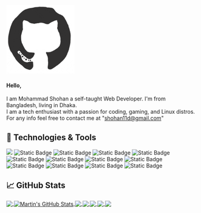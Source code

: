 <!-- More info, tips, and tricks for making GitHub Profile README can be found in my article at https://towardsdatascience.com/build-a-stunning-readme-for-your-github-profile-9b80434fe5d7 -->


<img src="./octo.gif" height="180px" width="180px"></img>
#### Hello,

I am Mohammad Shohan a self-taught Web Developer. I'm from Bangladesh, living in Dhaka.
<br>
I am a tech enthusiast with a passion for coding, gaming, and Linux distros.
<br>
For any info feel free to  contact me at "shohan11d@gmail.com"

## 🔧 Technologies & Tools
![](https://img.shields.io/badge/OS-Linux-informational?style=flat&logo=linux&logoColor=white&color=2bbc8a)
![Static Badge](https://img.shields.io/badge/Editor-Neovim-2bbc8a?style=flat&logo=Neovim&logoColor=white)
![Static Badge](https://img.shields.io/badge/Code-JavaScript-2bbc8a?style=flat&logo=javascript&logoColor=white)
![Static Badge](https://img.shields.io/badge/Code-React-2bbc8a?style=flat&logo=React&logoColor=white)
![Static Badge](https://img.shields.io/badge/Code-Tailwind-2bbc8a?style=flat&logo=tailwindcss&logoColor=white)
![Static Badge](https://img.shields.io/badge/Code-Bootstrap-2bbc8a?style=flat&logo=bootstrap&logoColor=white)
![Static Badge](https://img.shields.io/badge/Code-SASS-2bbc8a?style=flat&logo=sass&logoColor=white)
![Static Badge](https://img.shields.io/badge/Shell-Bash-2bbc8a?style=flat&logo=Gnu%20bash&logoColor=white)
![Static Badge](https://img.shields.io/badge/Tools-Git-2bbc8a?style=flat&logo=git&logoColor=white)
![Static Badge](https://img.shields.io/badge/Tools-Github-2bbc8a?style=flat&logo=github&logoColor=white)
![Static Badge](https://img.shields.io/badge/Tools-Vite-2bbc8a?style=flat&logo=vite&logoColor=white)
![Static Badge](https://img.shields.io/badge/Design-figma-2bbc8a?style=flat&logo=figma&logoColor=white)
![Static Badge](https://img.shields.io/badge/Design-Adobe_XD-2bbc8a?style=flat&logo=adobexd&logoColor=white)

## &#x1f4c8; GitHub Stats

<a href="https://github.com/shohan11d/shohan11d">
  <img align="center" src="https://github-readme-stats.vercel.app/api/top-langs/?username=shohan11d&hide=java,html,tex&title_color=ffffff&text_color=c9cacc&icon_color=2bbc8a&bg_color=1d1f21&langs_count=3" />
</a>
<a href="https://github.com/shohan11d/shohan11d">
  <img align="center" src="https://github-readme-stats.vercel.app/api?username=shohan11d&show_icons=true&line_height=27&count_private=true&title_color=ffffff&text_color=c9cacc&icon_color=2bbc8a&bg_color=1d1f21" alt="Martin's GitHub Stats" />
</a>

<a href="https://github.com/shohan11d/bank-app">
  <img align="center" src="https://github-readme-stats.vercel.app/api/pin/?username=shohan11d&repo=bank-app&title_color=ffffff&text_color=c9cacc&icon_color=2bbc8a&bg_color=1d1f21" />
</a>


<a href="https://github.com/shohan11d/guess-game">
  <img align="center" src="https://github-readme-stats.vercel.app/api/pin/?username=shohan11d&repo=guess-game&title_color=ffffff&text_color=c9cacc&icon_color=2bbc8a&bg_color=1d1f21" />
</a>    
 
<a href="https://github.com/shohan11d/Retro-Bazaar">
  <img align="center" src="https://github-readme-stats.vercel.app/api/pin/?username=shohan11d&repo=Retro-Bazaar&title_color=ffffff&text_color=c9cacc&icon_color=2bbc8a&bg_color=1d1f21" />
</a>
<a href="https://github.com/shohan11d/travel-guide">
  <img align="center" src="https://github-readme-stats.vercel.app/api/pin/?username=shohan11d&repo=travel-guide&title_color=ffffff&text_color=c9cacc&icon_color=2bbc8a&bg_color=1d1f21" />
</a>    
<a href="https://github.com/shohan11d/Retro-Bazaar">
  <img align="center" src="https://github-readme-stats.vercel.app/api/pin/?username=shohan11d&repo=Retro-Bazaar&title_color=ffffff&text_color=c9cacc&icon_color=2bbc8a&bg_color=1d1f21" />
</a>    
<!-- links to social media icons -->

<!-- icons with padding -->

[1.1]: http://i.imgur.com/tXSoThF.png (twitter icon with padding)
[2.1]: http://i.imgur.com/0o48UoR.png (github icon with padding)

<!-- icons without padding -->

[1.2]: http://i.imgur.com/wWzX9uB.png (twitter icon without padding)
[2.2]: http://i.imgur.com/9I6NRUm.png (github icon without padding)
[3.2]: https://raw.githubusercontent.com/MartinHeinz/MartinHeinz/master/linkedin-3-16.png (LinkedIn icon without padding)


<!-- links to your social media accounts -->

[1]: https://twitter.com/Martin_Heinz_
[2]: https://github.com/MartinHeinz
[3]: https://www.linkedin.com/in/heinz-martin/


<!-- Resources -->
<!-- Icons: https://simpleicons.org/ -->
<!-- GitHub Stats: https://github.com/anuraghazra/github-readme-stats -->
<!-- Emojis: https://emojipedia.org/emoji/ -->
<!-- HTML Emojis: https://www.fileformat.info/index.htm -->
<!-- Shields: https://shields.io/ -->
<!-- Awesome GitHub Profile README: https://github.com/abhisheknaiidu/awesome-github-profile-readme -->
